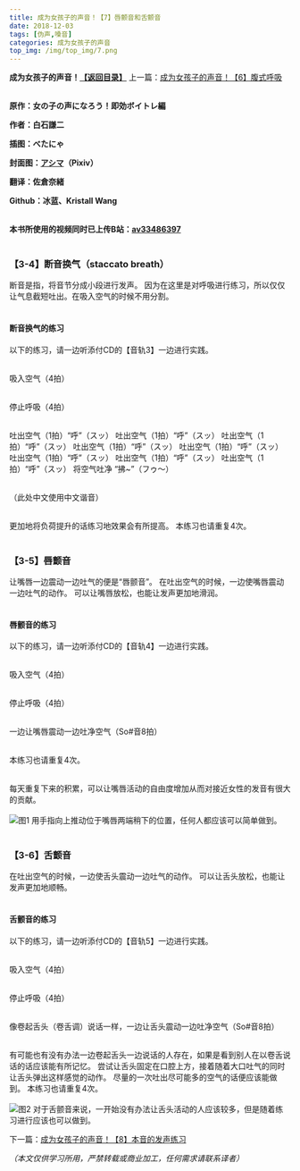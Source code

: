 ```yaml
---
title: 成为女孩子的声音！【7】唇颤音和舌颤音
date: 2018-12-03
tags: [伪声,嗓音]
categories: 成为女孩子的声音
top_img: /img/top_img/7.png
---
```

**成为女孩子的声音！[【返回目录】](/成为女孩子的声音/README/)**
上一篇：[成为女孩子的声音！【6】腹式呼吸](/成为女孩子的声音/6/)<br><br>

**原作：女の子の声になろう！即効ボイトレ編**

**作者：白石謙二**   

**插图：べたにゃ**   

**封面图：[アシマ](https://www.pixiv.net/member.php?id=2642047
)（Pixiv）**

**翻译：佐倉奈緒**   

**Github：冰蓝、Kristall Wang** <br><br>

**本书所使用的视频同时已上传B站：[av33486397](https://www.bilibili.com/video/av33486397)**<br><br>

### 【3-4】断音换气（staccato breath）
断音是指，将音节分成小段进行发声。
因为在这里是对呼吸进行练习，所以仅仅让气息截短吐出。在吸入空气的时候不用分割。<br><br>

#### 断音换气的练习
以下的练习，请一边听添付CD的【音轨3】一边进行实践。<br><br>

吸入空气（4拍）<br><br>

停止呼吸（4拍）<br><br>

吐出空气（1拍）“呼”（スッ）
吐出空气（1拍）“呼”（スッ）
吐出空气（1拍）“呼”（スッ）
吐出空气（1拍）“呼”（スッ）
吐出空气（1拍）“呼”（スッ）
吐出空气（1拍）“呼”（スッ）
吐出空气（1拍）“呼”（スッ）
吐出空气（1拍）“呼”（スッ）
将空气吐净 “拂~”（フゥ～）<br><br>

（此处中文使用中文谐音）<br><br>

更加地将负荷提升的话练习地效果会有所提高。
本练习也请重复4次。<br><br>

### 【3-5】唇颤音
让嘴唇一边震动一边吐气的便是“唇颤音”。
在吐出空气的时候，一边使嘴唇震动一边吐气的动作。
可以让嘴唇放松，也能让发声更加地滑润。<br><br>

#### 唇颤音的练习
以下的练习，请一边听添付CD的【音轨4】一边进行实践。<br><br>

吸入空气（4拍）<br><br>

停止呼吸（4拍）<br><br>

一边让嘴唇震动一边吐净空气（So#音8拍）<br><br>

本练习也请重复4次。<br><br>

每天重复下来的积累，可以让嘴唇活动的自由度增加从而对接近女性的发音有很大的贡献。<br><br>
![图1](/img/7/1.png)
用手指向上推动位于嘴唇两端稍下的位置，任何人都应该可以简单做到。<br><br>

### 【3-6】舌颤音
在吐出空气的时候，一边使舌头震动一边吐气的动作。
可以让舌头放松，也能让发声更加地顺畅。<br><br>

#### 舌颤音的练习
以下的练习，请一边听添付CD的【音轨5】一边进行实践。<br><br>

吸入空气（4拍）<br><br>

停止呼吸（4拍）<br><br>

像卷起舌头（卷舌调）说话一样，一边让舌头震动一边吐净空气（So#音8拍）<br><br>

有可能也有没有办法一边卷起舌头一边说话的人存在，如果是看到别人在以卷舌说话的话应该能有所记忆。
尝试让舌头固定在口腔上方，接着随着大口吐气的同时让舌头弹出这样感觉的动作。
尽量的一次吐出尽可能多的空气的话便应该能做到。
本练习也请重复4次。<br><br>
![图2](/img/7/2.png)
对于舌颤音来说，一开始没有办法让舌头活动的人应该较多，但是随着练习进行应该也可以做到。

下一篇：[成为女孩子的声音！【8】本音的发声练习](/成为女孩子的声音/8/)

*（本文仅供学习所用，严禁转载或商业加工，任何需求请联系译者）*